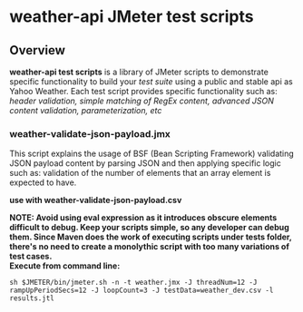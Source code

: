 # weather-api JMeter test scripts


## Overview

**weather-api test scripts** is a library of JMeter scripts to demonstrate specific functionality to build your *test suite* using a public and stable api as Yahoo Weather. Each test script provides specific functionality such as: *header validation, simple matching of RegEx content, advanced JSON content validation, parameterization, etc*  


### weather-validate-json-payload.jmx
This script explains the usage of BSF (Bean Scripting Framework) validating JSON payload content by parsing JSON and then applying specific logic such as: validation of the number of elements that an array element is expected to have.

**use with weather-validate-json-payload.csv**

**NOTE: Avoid using eval expression as it introduces obscure elements difficult to debug. Keep your scripts simple, so any developer can debug them. Since Maven does the work of executing scripts under tests folder, there's no need to create a monolythic script with too many variations of test cases. <br>Execute from command line:**

```
sh $JMETER/bin/jmeter.sh -n -t weather.jmx -J threadNum=12 -J rampUpPeriodSecs=12 -J loopCount=3 -J testData=weather_dev.csv -l results.jtl
```
